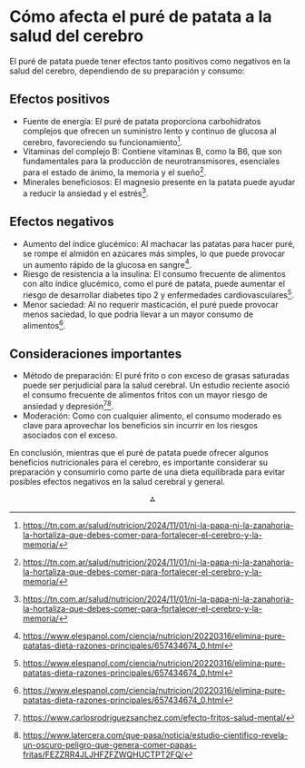# Cómo afecta el puré de patata a la salud del cerebro

El puré de patata puede tener efectos tanto positivos como negativos en la salud del cerebro, dependiendo de su preparación y consumo:

## Efectos positivos

- Fuente de energía: El puré de patata proporciona carbohidratos complejos que ofrecen un suministro lento y continuo de glucosa al cerebro, favoreciendo su funcionamiento[^1].
- Vitaminas del complejo B: Contiene vitaminas B, como la B6, que son fundamentales para la producción de neurotransmisores, esenciales para el estado de ánimo, la memoria y el sueño[^1].
- Minerales beneficiosos: El magnesio presente en la patata puede ayudar a reducir la ansiedad y el estrés[^1].


## Efectos negativos

- Aumento del índice glucémico: Al machacar las patatas para hacer puré, se rompe el almidón en azúcares más simples, lo que puede provocar un aumento rápido de la glucosa en sangre[^4].
- Riesgo de resistencia a la insulina: El consumo frecuente de alimentos con alto índice glucémico, como el puré de patata, puede aumentar el riesgo de desarrollar diabetes tipo 2 y enfermedades cardiovasculares[^4].
- Menor saciedad: Al no requerir masticación, el puré puede provocar menos saciedad, lo que podría llevar a un mayor consumo de alimentos[^4].


## Consideraciones importantes

- Método de preparación: El puré frito o con exceso de grasas saturadas puede ser perjudicial para la salud cerebral. Un estudio reciente asoció el consumo frecuente de alimentos fritos con un mayor riesgo de ansiedad y depresión[^2][^3].
- Moderación: Como con cualquier alimento, el consumo moderado es clave para aprovechar los beneficios sin incurrir en los riesgos asociados con el exceso.

En conclusión, mientras que el puré de patata puede ofrecer algunos beneficios nutricionales para el cerebro, es importante considerar su preparación y consumirlo como parte de una dieta equilibrada para evitar posibles efectos negativos en la salud cerebral y general.

<div style="text-align: center">⁂</div>

[^1]: https://tn.com.ar/salud/nutricion/2024/11/01/ni-la-papa-ni-la-zanahoria-la-hortaliza-que-debes-comer-para-fortalecer-el-cerebro-y-la-memoria/

[^2]: https://www.carlosrodriguezsanchez.com/efecto-fritos-salud-mental/

[^3]: https://www.latercera.com/que-pasa/noticia/estudio-cientifico-revela-un-oscuro-peligro-que-genera-comer-papas-fritas/FEZZRR4JLJHFZFZWQHUCTPT2FQ/

[^4]: https://www.elespanol.com/ciencia/nutricion/20220316/elimina-pure-patatas-dieta-razones-principales/657434674_0.html

[^5]: https://www.bbc.com/mundo/vert-fut-39700241

[^6]: https://www.aarp.org/espanol/salud/enfermedades-y-tratamientos/info-2024/beneficios-de-las-papas.html

[^7]: https://www.elespanol.com/ciencia/nutricion/20191217/horrores-pure-patatas-plato-rapido-malo-salud/452454989_0.html

[^8]: https://www.alimente.elconfidencial.com/nutricion/2021-06-24/alimentos-blandos-masticacion_3134383/

